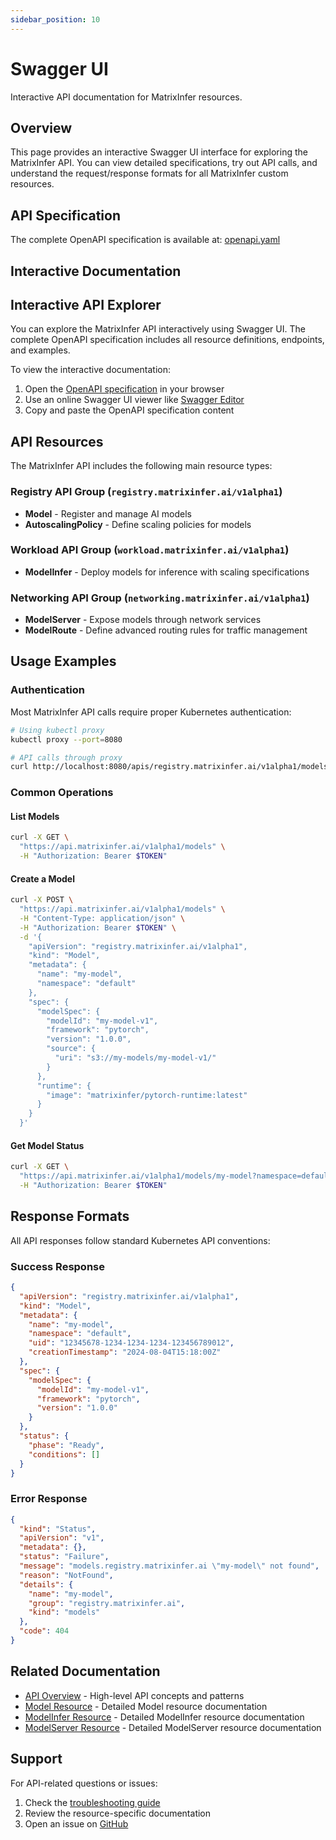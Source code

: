 ```yaml
---
sidebar_position: 10
---
```


# Swagger UI

Interactive API documentation for MatrixInfer resources.

## Overview

This page provides an interactive Swagger UI interface for exploring the MatrixInfer API. You can view detailed specifications, try out API calls, and understand the request/response formats for all MatrixInfer custom resources.

## API Specification

The complete OpenAPI specification is available at: [openapi.yaml](../openapi.yaml)

## Interactive Documentation

## Interactive API Explorer

You can explore the MatrixInfer API interactively using Swagger UI. The complete OpenAPI specification includes all resource definitions, endpoints, and examples.

To view the interactive documentation:

1. Open the [OpenAPI specification](../openapi.yaml) in your browser
2. Use an online Swagger UI viewer like [Swagger Editor](https://editor.swagger.io/)
3. Copy and paste the OpenAPI specification content

## API Resources

The MatrixInfer API includes the following main resource types:

### Registry API Group (`registry.matrixinfer.ai/v1alpha1`)

- **Model** - Register and manage AI models
- **AutoscalingPolicy** - Define scaling policies for models

### Workload API Group (`workload.matrixinfer.ai/v1alpha1`)

- **ModelInfer** - Deploy models for inference with scaling specifications

### Networking API Group (`networking.matrixinfer.ai/v1alpha1`)

- **ModelServer** - Expose models through network services
- **ModelRoute** - Define advanced routing rules for traffic management

## Usage Examples

### Authentication

Most MatrixInfer API calls require proper Kubernetes authentication:

```bash
# Using kubectl proxy
kubectl proxy --port=8080

# API calls through proxy
curl http://localhost:8080/apis/registry.matrixinfer.ai/v1alpha1/models
```

### Common Operations

#### List Models

```bash
curl -X GET \
  "https://api.matrixinfer.ai/v1alpha1/models" \
  -H "Authorization: Bearer $TOKEN"
```

#### Create a Model

```bash
curl -X POST \
  "https://api.matrixinfer.ai/v1alpha1/models" \
  -H "Content-Type: application/json" \
  -H "Authorization: Bearer $TOKEN" \
  -d '{
    "apiVersion": "registry.matrixinfer.ai/v1alpha1",
    "kind": "Model",
    "metadata": {
      "name": "my-model",
      "namespace": "default"
    },
    "spec": {
      "modelSpec": {
        "modelId": "my-model-v1",
        "framework": "pytorch",
        "version": "1.0.0",
        "source": {
          "uri": "s3://my-models/my-model-v1/"
        }
      },
      "runtime": {
        "image": "matrixinfer/pytorch-runtime:latest"
      }
    }
  }'
```

#### Get Model Status

```bash
curl -X GET \
  "https://api.matrixinfer.ai/v1alpha1/models/my-model?namespace=default" \
  -H "Authorization: Bearer $TOKEN"
```

## Response Formats

All API responses follow standard Kubernetes API conventions:

### Success Response

```json
{
  "apiVersion": "registry.matrixinfer.ai/v1alpha1",
  "kind": "Model",
  "metadata": {
    "name": "my-model",
    "namespace": "default",
    "uid": "12345678-1234-1234-1234-123456789012",
    "creationTimestamp": "2024-08-04T15:18:00Z"
  },
  "spec": {
    "modelSpec": {
      "modelId": "my-model-v1",
      "framework": "pytorch",
      "version": "1.0.0"
    }
  },
  "status": {
    "phase": "Ready",
    "conditions": []
  }
}
```

### Error Response

```json
{
  "kind": "Status",
  "apiVersion": "v1",
  "metadata": {},
  "status": "Failure",
  "message": "models.registry.matrixinfer.ai \"my-model\" not found",
  "reason": "NotFound",
  "details": {
    "name": "my-model",
    "group": "registry.matrixinfer.ai",
    "kind": "models"
  },
  "code": 404
}
```

## Related Documentation

- [API Overview](../overview.md) - High-level API concepts and patterns
- [Model Resource](../registry/model.md) - Detailed Model resource documentation
- [ModelInfer Resource](../workload/model-infer.md) - Detailed ModelInfer resource documentation
- [ModelServer Resource](../networking/model-server.md) - Detailed ModelServer resource documentation

## Support

For API-related questions or issues:

1. Check the [troubleshooting guide](../../troubleshooting.md)
2. Review the resource-specific documentation
3. Open an issue on [GitHub](https://github.com/matrixinfer-ai/matrixinfer/issues)